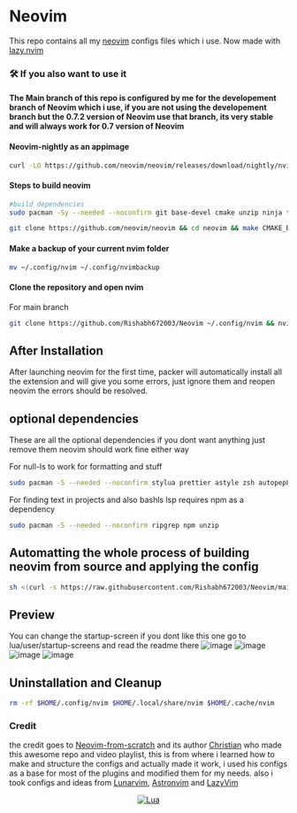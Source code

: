 # Neovim

This repo contains all my [neovim](https://github.com/neovim/neovim) configs files which i use. Now made with [lazy.nvim](https://github.com/folke/lazy.nvim)

### 🛠️ If you also want to use it

#### The Main branch of this repo is configured by me for the developement branch of Neovim which i use, if you are not using the developement branch but the 0.7.2 version of Neovim use that branch, its very stable and will always work for 0.7 version of Neovim

#### Neovim-nightly as an appimage

```bash
curl -LO https://github.com/neovim/neovim/releases/download/nightly/nvim.appimage && sudo chmod +x nvim.appimage
```

#### Steps to build neovim

```bash
#build dependencies
sudo pacman -Sy --needed --noconfirm git base-devel cmake unzip ninja tree-sitter curl
```

```bash
git clone https://github.com/neovim/neovim && cd neovim && make CMAKE_BUILD_TYPE=RelWithDebInfo && sudo make install
```

#### Make a backup of your current nvim folder

```bash
mv ~/.config/nvim ~/.config/nvimbackup
```

#### Clone the repository and open nvim

For main branch

```bash
git clone https://github.com/Rishabh672003/Neovim ~/.config/nvim && nvim
```

## After Installation

After launching neovim for the first time, packer will automatically install all the extension and will give you some errors, just ignore them and reopen neovim the errors should be resolved.

## optional dependencies

These are all the optional dependencies if you dont want anything just remove them neovim should work fine either way

For null-ls to work for formatting and stuff

```bash
sudo pacman -S --needed --noconfirm stylua prettier astyle zsh autopep8 ; yay -S beautysh shellcheck-bin
```

For finding text in projects and also bashls lsp requires npm as a dependency

```bash
sudo pacman -S --needed --noconfirm ripgrep npm unzip
```

## Automatting the whole process of building neovim from source and applying the config

```bash
sh <(curl -s https://raw.githubusercontent.com/Rishabh672003/Neovim/main/install.sh)
```

## Preview

You can change the startup-screen if you dont like this one go to lua/user/startup-screens and read the readme there
![image](https://user-images.githubusercontent.com/53911515/213928010-84361382-5006-4bc4-a82b-fa44285fa850.png)
![image](https://user-images.githubusercontent.com/53911515/213927853-5e6460ed-a54d-414a-9151-f283d0ca9299.png)
![image](https://user-images.githubusercontent.com/53911515/213927964-90035c3a-cd4b-4983-9e30-604bd15f0fc4.png)
![image](https://user-images.githubusercontent.com/53911515/213927987-5e764e77-e82d-41fd-a97a-1be6952137e3.png)

## Uninstallation and Cleanup

```bash
rm -rf $HOME/.config/nvim $HOME/.local/share/nvim $HOME/.cache/nvim
```

### Credit

the credit goes to [Neovim-from-scratch](https://github.com/LunarVim/Neovim-from-scratch) and its author [Christian](https://github.com/ChristianChiarulli) who made this awesome repo and video playlist, this is from where i learned how to make and structure the configs and actually made it work, i used his configs as a base for most of the plugins and modified them for my needs.
also i took configs and ideas from [Lunarvim](https://github.com/LunarVim/LunarVim), [Astronvim](https://github.com/AstroNvim/AstroNvim) and [LazyVim](https://github.com/LazyVim/LazyVim) 

<div align="center" id="madewithlua">

[![Lua](https://img.shields.io/badge/Made%20with%20Lua-blue.svg?style=for-the-badge&logo=lua)](#madewithlua)

</div>
